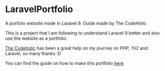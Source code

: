 # LaravelPortfolio
A porfolio website made in Laravel 9. Guide made by The CodeHolic

This is a project that I am following to understand Laravel 9 better and also use the website as
a portfolio.

[The Codeholic](https://www.youtube.com/channel/UC_UMEcP_kF0z4E6KbxCpV1w) has been a great help on
my journey on PHP, Yii2 and Laravel, so many thanks :D

You can find the guide on how to make this portfolio [here](https://www.youtube.com/watch?v=JNhmEoBsZ48)
